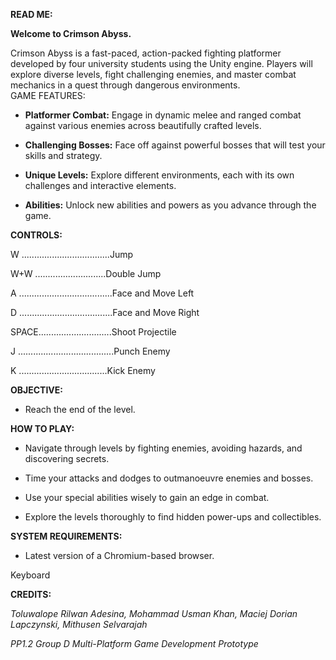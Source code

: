 **READ ME:**

**Welcome to Crimson Abyss.**

Crimson Abyss is a fast-paced, action-packed fighting platformer developed by four university students using the Unity engine. Players will explore diverse levels, fight challenging enemies, and master combat mechanics in a quest through dangerous environments.\
GAME FEATURES:

-   **Platformer Combat:** Engage in dynamic melee and ranged combat against various enemies across beautifully crafted levels.

-   **Challenging Bosses:** Face off against powerful bosses that will test your skills and strategy.

-   **Unique Levels:** Explore different environments, each with its own challenges and interactive elements.

-   **Abilities:** Unlock new abilities and powers as you advance through the game.

**CONTROLS:**

W ...................................Jump

W+W ............................Double Jump

A .....................................Face and Move Left

D .....................................Face and Move Right

SPACE.............................Shoot Projectile

J ......................................Punch Enemy

K ...................................Kick Enemy

**OBJECTIVE:**

-   Reach the end of the level.

**HOW TO PLAY:**

-   Navigate through levels by fighting enemies, avoiding hazards, and discovering secrets.

-   Time your attacks and dodges to outmanoeuvre enemies and bosses.

-   Use your special abilities wisely to gain an edge in combat.

-   Explore the levels thoroughly to find hidden power-ups and collectibles.

**SYSTEM REQUIREMENTS:**

-   Latest version of a Chromium-based browser.

Keyboard

**CREDITS:**

*Toluwalope Rilwan Adesina, Mohammad Usman Khan, Maciej Dorian Lapczynski, Mithusen Selvarajah*

*PP1.2 Group D Multi-Platform Game Development Prototype*
